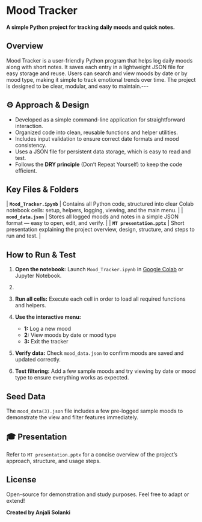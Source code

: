 # Mood Tracker

**A simple Python project for tracking daily moods and quick notes.**

##  Overview

Mood Tracker is a user-friendly Python program that helps log daily moods along with short notes. It saves each entry in a lightweight JSON file for easy storage and reuse. Users can search and view moods by date or by mood type, making it simple to track emotional trends over time. The project is designed to be clear, modular, and easy to maintain.---

## ⚙️ Approach & Design

- Developed as a simple command-line application for straightforward interaction.
- Organized code into clean, reusable functions and helper utilities.
- Includes input validation to ensure correct date formats and mood consistency.
- Uses a JSON file for persistent data storage, which is easy to read and test.
- Follows the **DRY principle** (Don’t Repeat Yourself) to keep the code efficient.


## Key Files & Folders

| **`Mood_Tracker.ipynb`** | Contains all Python code, structured into clear Colab notebook cells: setup, helpers, logging, viewing, and the main menu. |
| **`mood_data.json`** | Stores all logged moods and notes in a simple JSON format — easy to open, edit, and verify. |
| **`MT presentation.pptx`** | Short presentation explaining the project overview, design, structure, and steps to run and test. |


##  How to Run & Test

1. **Open the notebook:** Launch `Mood_Tracker.ipynb` in [Google Colab]([https://colab.research.google.com/](https://colab.research.google.com/drive/1oOGiif8ud2bXNfRfn59mlfAuuk9jNCdV?usp=sharing)) or Jupyter Notebook.
2. 
3. **Run all cells:** Execute each cell in order to load all required functions and helpers.
   
4. **Use the interactive menu:**
   - **1:** Log a new mood
   - **2:** View moods by date or mood type
   - **3:** Exit the tracker
5. **Verify data:** Check `mood_data.json` to confirm moods are saved and updated correctly.
6. **Test filtering:** Add a few sample moods and try viewing by date or mood type to ensure everything works as expected.

## Seed Data

The `mood_data(3).json` file includes a few pre-logged sample moods to demonstrate the view and filter features immediately.


## 🎓 Presentation

Refer to `MT presentation.pptx` for a concise overview of the project’s approach, structure, and usage steps.


##  License

Open-source for demonstration and study purposes. Feel free to adapt or extend!


**Created by Anjali Solanki**
